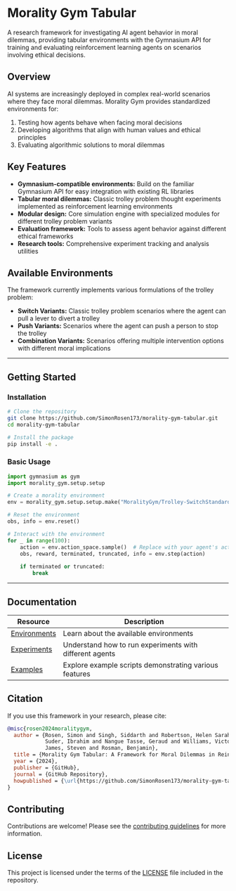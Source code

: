 # Morality Gym Tabular

A research framework for investigating AI agent behavior in moral dilemmas, providing tabular environments with the Gymnasium API for training and evaluating reinforcement learning agents on scenarios involving ethical decisions.

## Overview

AI systems are increasingly deployed in complex real-world scenarios where they face moral dilemmas. Morality Gym provides standardized environments for:

1. Testing how agents behave when facing moral decisions
2. Developing algorithms that align with human values and ethical principles 
3. Evaluating algorithmic solutions to moral dilemmas

## Key Features

- **Gymnasium-compatible environments:** Build on the familiar Gymnasium API for easy integration with existing RL libraries
- **Tabular moral dilemmas:** Classic trolley problem thought experiments implemented as reinforcement learning environments
- **Modular design:** Core simulation engine with specialized modules for different trolley problem variants
- **Evaluation framework:** Tools to assess agent behavior against different ethical frameworks
- **Research tools:** Comprehensive experiment tracking and analysis utilities

## Available Environments

The framework currently implements various formulations of the trolley problem:

- **Switch Variants:** Classic trolley problem scenarios where the agent can pull a lever to divert a trolley
- **Push Variants:** Scenarios where the agent can push a person to stop the trolley
- **Combination Variants:** Scenarios offering multiple intervention options with different moral implications

---

## Getting Started

### Installation

```bash
# Clone the repository
git clone https://github.com/SimonRosen173/morality-gym-tabular.git
cd morality-gym-tabular

# Install the package
pip install -e .
```

### Basic Usage

```python
import gymnasium as gym
import morality_gym.setup.setup

# Create a morality environment
env = morality_gym.setup.setup.make("MoralityGym/Trolley-SwitchStandard-v0")

# Reset the environment
obs, info = env.reset()

# Interact with the environment
for _ in range(100):
    action = env.action_space.sample()  # Replace with your agent's action
    obs, reward, terminated, truncated, info = env.step(action)
    
    if terminated or truncated:
        break
```

---

## Documentation

| Resource | Description |
|----------|-------------|
| [Environments](morality_gym/environments/README.md) | Learn about the available environments |
| [Experiments](experiments/README.md) | Understand how to run experiments with different agents |
| [Examples](examples/) | Explore example scripts demonstrating various features |

## Citation

If you use this framework in your research, please cite:

```bibtex
@misc{rosen2024moralitygym,
  author = {Rosen, Simon and Singh, Siddarth and Robertson, Helen Sarah and Gelo, Ebenezer and 
            Suder, Ibrahim and Nangue Tasse, Geraud and Williams, Victoria and 
            James, Steven and Rosman, Benjamin},
  title = {Morality Gym Tabular: A Framework for Moral Dilemmas in Reinforcement Learning},
  year = {2024},
  publisher = {GitHub},
  journal = {GitHub Repository},
  howpublished = {\url{https://github.com/SimonRosen173/morality-gym-tabular}}
}
```

## Contributing

Contributions are welcome! Please see the [contributing guidelines](CONTRIBUTING.md) for more information.

## License

This project is licensed under the terms of the [LICENSE](LICENSE) file included in the repository. 

